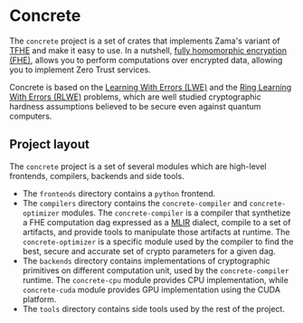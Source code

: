 # Concrete

The `concrete` project is a set of crates that implements Zama's variant of
[TFHE](https://eprint.iacr.org/2018/421.pdf) and make it easy to use. In a nutshell,
[fully homomorphic encryption (FHE)](https://en.wikipedia.org/wiki/Homomorphic_encryption), allows
you to perform computations over encrypted data, allowing you to implement Zero Trust services.

Concrete is based on the
[Learning With Errors (LWE)](https://cims.nyu.edu/~regev/papers/lwesurvey.pdf) and the
[Ring Learning With Errors (RLWE)](https://eprint.iacr.org/2012/230.pdf) problems, which are well
studied cryptographic hardness assumptions believed to be secure even against quantum computers.


## Project layout

The `concrete` project is a set of several modules which are high-level frontends, compilers, backends and side tools.

- The `frontends` directory contains a `python` frontend.
- The `compilers` directory contains the `concrete-compiler` and `concrete-optimizer` modules. The `concrete-compiler` is a compiler that synthetize a FHE computation dag expressed as a [MLIR](https://mlir.llvm.org/) dialect, compile to a set of artifacts, and provide tools to manipulate those artifacts at runtime. The `concrete-optimizer` is a specific module used by the compiler to find the best, secure and accurate set of crypto parameters for a given dag.
- The `backends` directory contains implementations of cryptographic primitives on different computation unit, used by the `concrete-compiler` runtime. The `concrete-cpu` module provides CPU implementation, while `concrete-cuda` module provides GPU implementation using the CUDA platform.
- The `tools` directory contains side tools used by the rest of the project.